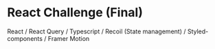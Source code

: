 # React Challenge (Final)

React / React Query / Typescript / Recoil (State management) / Styled-components / Framer Motion
